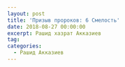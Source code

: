 ```yaml
---
layout: post
title: 'Призыв пророков: 6 Смелость'
date: 2018-08-27 00:00:00
excerpt: Рашид хазрат Акказиев
tag:
categories:
  - Рашид Акказиев
---
```

